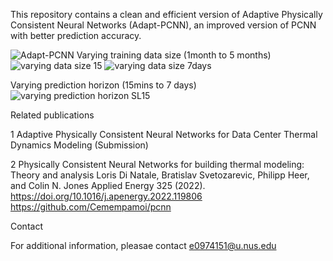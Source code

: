 This repository contains a clean and efficient version of Adaptive Physically Consistent Neural Networks (Adapt-PCNN), an improved version of PCNN with better prediction accuracy.

![Adapt-PCNN](https://github.com/ChenD777/Adapt-PCNN/assets/167495481/942b3fae-880f-4402-834e-e45a55aec799)
Varying training data size (1month to 5 months)
![varying data size 15](https://github.com/ChenD777/Adapt-PCNN/assets/167495481/3e239d91-c837-43d4-af69-592abad75744)
![varying data size 7days](https://github.com/ChenD777/Adapt-PCNN/assets/167495481/b8ebefc5-9e6b-4413-bf4c-8ee743f4a09c)

Varying prediction horizon (15mins to 7 days)
![varying prediction horizon SL15](https://github.com/ChenD777/Adapt-PCNN/assets/167495481/87edd97b-22fd-46d9-a32b-7062c360007b)



Related publications

1 Adaptive Physically Consistent Neural Networks for Data Center Thermal Dynamics Modeling (Submission)

2 Physically Consistent Neural Networks for building thermal modeling: Theory and analysis
  Loris Di Natale, Bratislav Svetozarevic, Philipp Heer, and Colin N. Jones
  Applied Energy 325 (2022). 
  https://doi.org/10.1016/j.apenergy.2022.119806
  https://github.com/Cemempamoi/pcnn


Contact

For additional information, pleasae contact e0974151@u.nus.edu
